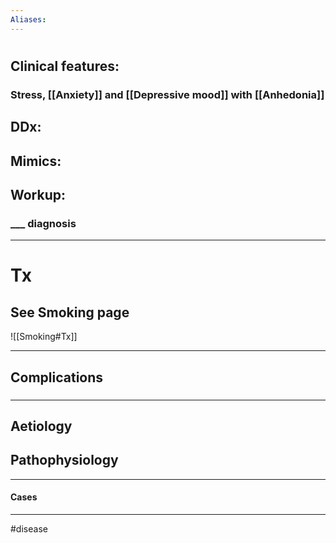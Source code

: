```yaml
---
Aliases:
---
```

# 
## Clinical features:
### Stress, [[Anxiety]] and [[Depressive mood]] with [[Anhedonia]]
## DDx:
###
## Mimics:
###
## Workup:
### ___ diagnosis
---
# Tx
## See Smoking page
![[Smoking#Tx]]

---
## Complications
###

---
## Aetiology
## Pathophysiology

---
#### Cases


---
#disease 